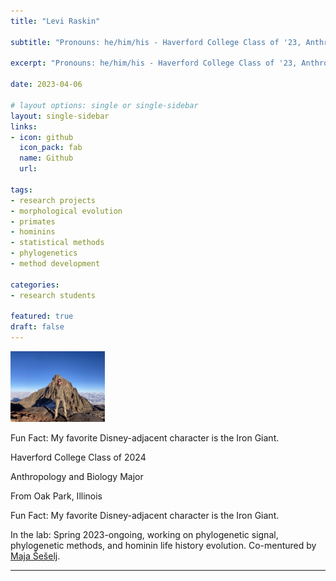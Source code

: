 ```yaml
---
title: "Levi Raskin"

subtitle: "Pronouns: he/him/his - Haverford College Class of '23, Anthropology and Biology Major"

excerpt: "Pronouns: he/him/his - Haverford College Class of '23, Anthropology and Biology Major"

date: 2023-04-06

# layout options: single or single-sidebar
layout: single-sidebar
links:
- icon: github
  icon_pack: fab
  name: Github
  url: 

tags: 
- research projects
- morphological evolution
- primates
- hominins
- statistical methods
- phylogenetics
- method development

categories: 
- research students

featured: true
draft: false 
---
```


<img src="featured.jpg" alt="" width="30%" height="20%"/>

Fun Fact: My favorite Disney-adjacent character is the Iron Giant.

Haverford College Class of 2024 

Anthropology and Biology Major

From Oak Park, Illinois

Fun Fact: My favorite Disney-adjacent character is the Iron Giant.

In the lab: Spring 2023-ongoing, working on phylogenetic signal, phylogenetic methods, and hominin life history evolution. Co-mentured by [Maja Šešelj](https://www.brynmawr.edu/inside/people/maja-seselj).

----------------------------------------------------------------------



